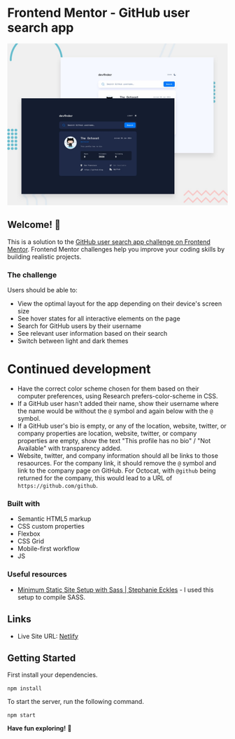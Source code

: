 # Frontend Mentor - GitHub user search app

![Design preview for the GitHub user search app coding challenge](./src/assets/preview.jpg)

## Welcome! 👋

This is a solution to the [GitHub user search app challenge on Frontend Mentor](https://www.frontendmentor.io/challenges/github-user-search-app-Q09YOgaH6). Frontend Mentor challenges help you improve your coding skills by building realistic projects.

### The challenge

Users should be able to:

- View the optimal layout for the app depending on their device's screen size
- See hover states for all interactive elements on the page
- Search for GitHub users by their username
- See relevant user information based on their search
- Switch between light and dark themes

# Continued development

- Have the correct color scheme chosen for them based on their computer preferences, using Research prefers-color-scheme in CSS.
- If a GitHub user hasn't added their name, show their username where the name would be without the `@` symbol and again below with the `@` symbol.
- If a GitHub user's bio is empty, or any of the location, website, twitter, or company properties are location, website, twitter, or company properties are empty, show the text "This profile has no bio" / "Not Available" with transparency added.
- Website, twitter, and company information should all be links to those resaources. For the company link, it should remove the `@` symbol and link to the company page on GitHub. For Octocat, with `@github` being returned for the company, this would lead to a URL of `https://github.com/github`.

### Built with

- Semantic HTML5 markup
- CSS custom properties
- Flexbox
- CSS Grid
- Mobile-first workflow
- JS

### Useful resources

- [Minimum Static Site Setup with Sass | Stephanie Eckles](https://thinkdobecreate.com/articles/minimum-static-site-sass-setup/) - I used this setup to compile SASS.

## Links

- Live Site URL: [Netlify](https://hellodajana-github-user-search.netlify.app/)

## Getting Started

First install your dependencies.

```
npm install
```

To start the server, run the following command.

```
npm start
```

**Have fun exploring!** 🚀

